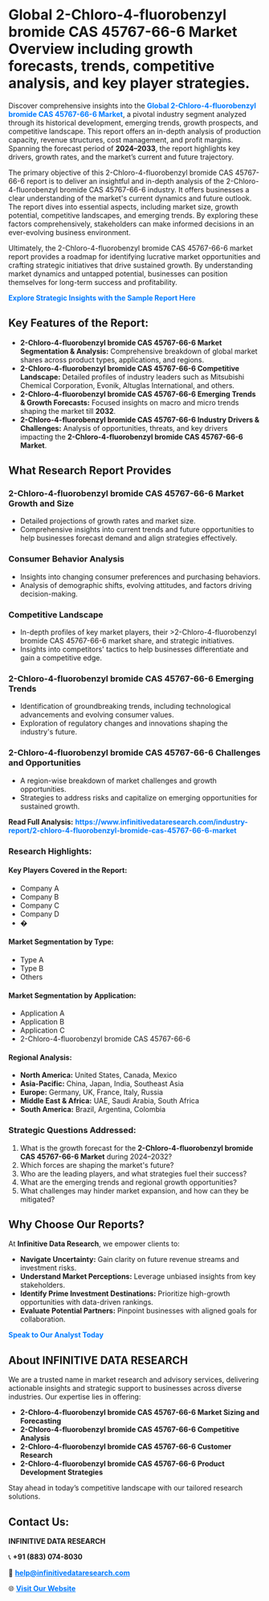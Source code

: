 <h1>Global 2-Chloro-4-fluorobenzyl bromide CAS 45767-66-6 Market Overview including growth forecasts, trends, competitive analysis, and key player strategies.</h1>
<p>
Discover comprehensive insights into the 
<a href="https://www.infinitivedataresearch.com/industry-report/2-chloro-4-fluorobenzyl-bromide-cas-45767-66-6-market" rel="dofollow" style="color: #007BFF; text-decoration: none;"><strong>Global 2-Chloro-4-fluorobenzyl bromide CAS 45767-66-6 Market</strong></a>, a pivotal industry segment analyzed through its historical development, emerging trends, growth prospects, and competitive landscape. This report offers an in-depth analysis of production capacity, revenue structures, cost management, and profit margins. Spanning the forecast period of <strong>2024–2033</strong>, the report highlights key drivers, growth rates, and the market’s current and future trajectory.
</p>
<p>
The primary objective of this 2-Chloro-4-fluorobenzyl bromide CAS 45767-66-6 report is to deliver an insightful and in-depth analysis of the 2-Chloro-4-fluorobenzyl bromide CAS 45767-66-6 industry. It offers businesses a clear understanding of the market's current dynamics and future outlook. The report dives into essential aspects, including market size, growth potential, competitive landscapes, and emerging trends. By exploring these factors comprehensively, stakeholders can make informed decisions in an ever-evolving business environment.
</p>
<p>
Ultimately, the 2-Chloro-4-fluorobenzyl bromide CAS 45767-66-6 market report provides a roadmap for identifying lucrative market opportunities and crafting strategic initiatives that drive sustained growth. By understanding market dynamics and untapped potential, businesses can position themselves for long-term success and profitability.
</p>
<p>
<a href="https://www.infinitivedataresearch.com/request-sample/reportId=104244" style="color: #007BFF; text-decoration: none;"><strong>Explore Strategic Insights with the Sample Report Here</strong></a>
</p>

<h2>Key Features of the Report:</h2>
<ul>
<li><strong>2-Chloro-4-fluorobenzyl bromide CAS 45767-66-6 Market Segmentation & Analysis:</strong> Comprehensive breakdown of global market shares across product types, applications, and regions.</li>
<li><strong>2-Chloro-4-fluorobenzyl bromide CAS 45767-66-6 Competitive Landscape:</strong> Detailed profiles of industry leaders such as Mitsubishi Chemical Corporation, Evonik, Altuglas International, and others.</li>
<li><strong>2-Chloro-4-fluorobenzyl bromide CAS 45767-66-6 Emerging Trends & Growth Forecasts:</strong> Focused insights on macro and micro trends shaping the market till <strong>2032</strong>.</li>
<li><strong>2-Chloro-4-fluorobenzyl bromide CAS 45767-66-6 Industry Drivers & Challenges:</strong> Analysis of opportunities, threats, and key drivers impacting the <strong>2-Chloro-4-fluorobenzyl bromide CAS 45767-66-6 Market</strong>.</li>
</ul>

<h2>What Research Report Provides</h2>
<h3>2-Chloro-4-fluorobenzyl bromide CAS 45767-66-6 Market Growth and Size</h3>
<ul>
<li>Detailed projections of growth rates and market size.</li>
<li>Comprehensive insights into current trends and future opportunities to help businesses forecast demand and align strategies effectively.</li>
</ul>

<h3>Consumer Behavior Analysis</h3>
<ul>
<li>Insights into changing consumer preferences and purchasing behaviors.</li>
<li>Analysis of demographic shifts, evolving attitudes, and factors driving decision-making.</li>
</ul>

<h3>Competitive Landscape</h3>
<ul>
<li>In-depth profiles of key market players, their >2-Chloro-4-fluorobenzyl bromide CAS 45767-66-6 market share, and strategic initiatives.</li>
<li>Insights into competitors' tactics to help businesses differentiate and gain a competitive edge.</li>
</ul>

<h3>2-Chloro-4-fluorobenzyl bromide CAS 45767-66-6 Emerging Trends</h3>
<ul>
<li>Identification of groundbreaking trends, including technological advancements and evolving consumer values.</li>
<li>Exploration of regulatory changes and innovations shaping the industry's future.</li>
</ul>

<h3>2-Chloro-4-fluorobenzyl bromide CAS 45767-66-6 Challenges and Opportunities</h3>
<ul>
<li>A region-wise breakdown of market challenges and growth opportunities.</li>
<li>Strategies to address risks and capitalize on emerging opportunities for sustained growth.</li>
</ul>
<p><strong>Read Full Analysis:</strong> <a href="https://www.infinitivedataresearch.com/industry-report/2-chloro-4-fluorobenzyl-bromide-cas-45767-66-6-market" rel="dofollow" style="color: #007BFF; text-decoration: none;"><strong>https://www.infinitivedataresearch.com/industry-report/2-chloro-4-fluorobenzyl-bromide-cas-45767-66-6-market</strong></a></p>
<h3>Research Highlights:</h3>
<h4>Key Players Covered in the Report:</h4>
<ul><li>Company A</li><li>Company B</li><li>Company C</li><li>Company D</li><li>�</li></ul>
<h4>Market Segmentation by Type:</h4>
<ul><li>Type A</li><li>Type B</li><li>Others</li></ul>
<h4>Market Segmentation by Application:</h4>
<ul><li>Application A</li><li>Application B</li><li>Application C</li><li>2-Chloro-4-fluorobenzyl bromide CAS 45767-66-6</li></ul>

<h4>Regional Analysis:</h4>
<ul>
<li><strong>North America:</strong> United States, Canada, Mexico</li>
<li><strong>Asia-Pacific:</strong> China, Japan, India, Southeast Asia</li>
<li><strong>Europe:</strong> Germany, UK, France, Italy, Russia</li>
<li><strong>Middle East & Africa:</strong> UAE, Saudi Arabia, South Africa</li>
<li><strong>South America:</strong> Brazil, Argentina, Colombia</li>
</ul>

<h3>Strategic Questions Addressed:</h3>
<ol>
<li>What is the growth forecast for the <strong>2-Chloro-4-fluorobenzyl bromide CAS 45767-66-6 Market</strong> during 2024–2032?</li>
<li>Which forces are shaping the market's future?</li>
<li>Who are the leading players, and what strategies fuel their success?</li>
<li>What are the emerging trends and regional growth opportunities?</li>
<li>What challenges may hinder market expansion, and how can they be mitigated?</li>
</ol>

<h2>Why Choose Our Reports?</h2>
<p>At <strong>Infinitive Data Research</strong>, we empower clients to:</p>
<ul>
<li><strong>Navigate Uncertainty:</strong> Gain clarity on future revenue streams and investment risks.</li>
<li><strong>Understand Market Perceptions:</strong> Leverage unbiased insights from key stakeholders.</li>
<li><strong>Identify Prime Investment Destinations:</strong> Prioritize high-growth opportunities with data-driven rankings.</li>
<li><strong>Evaluate Potential Partners:</strong> Pinpoint businesses with aligned goals for collaboration.</li>
</ul>
<p><a href="https://www.infinitivedataresearch.com/industry-report/2-chloro-4-fluorobenzyl-bromide-cas-45767-66-6-market" rel="dofollow" style="color: #007BFF; text-decoration: none;"><strong>Speak to Our Analyst Today</strong></a></p>

<h2>About INFINITIVE DATA RESEARCH</h2>
<p>We are a trusted name in market research and advisory services, delivering actionable insights and strategic support to businesses across diverse industries. Our expertise lies in offering:</p>
<ul>
<li><strong>2-Chloro-4-fluorobenzyl bromide CAS 45767-66-6 Market Sizing and Forecasting</strong></li>
<li><strong>2-Chloro-4-fluorobenzyl bromide CAS 45767-66-6 Competitive Analysis</strong></li>
<li><strong>2-Chloro-4-fluorobenzyl bromide CAS 45767-66-6 Customer Research</strong></li>
<li><strong>2-Chloro-4-fluorobenzyl bromide CAS 45767-66-6 Product Development Strategies</strong></li>
</ul>
<p>Stay ahead in today’s competitive landscape with our tailored research solutions.</p>

<h2>Contact Us:</h2>
<p><strong>INFINITIVE DATA RESEARCH</strong></p>
<p>📞 <strong>+91 (883) 074-8030</strong></p>
<p>📧 <strong><a href="mailto:help@infinitivedataresearch.com" style="color: #007BFF;">help@infinitivedataresearch.com</a></strong></p>
<p>🌐 <strong><a href="https://www.infinitivedataresearch.com" rel="dofollow" style="color: #007BFF;">Visit Our Website</a></strong></p>